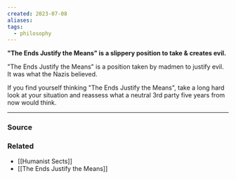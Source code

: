 ```yaml
---
created: 2023-07-08
aliases: 
tags:
  - philosophy
---
```

**"The Ends Justify the Means" is a slippery position to take & creates evil.**

"The Ends Justify the Means" is a position taken by madmen to justify evil. It was what the Nazis believed. 

If you find yourself thinking "The Ends Justify the Means", take a long hard look at your situation and reassess what a neutral 3rd party five years from now would think.

---

### Source

### Related
- [[Humanist Sects]]
- [[The Ends Justify the Means]]